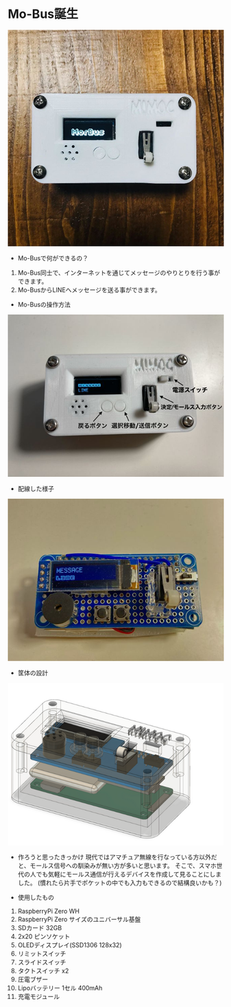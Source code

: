 # Mo-Bus誕生

![画像](https://github.com/appleuser634/mobus_captions/blob/main/imaages/mobus_1.jpg?raw=true)

- Mo-Busで何ができるの？
1. Mo-Bus同士で、インターネットを通じてメッセージのやりとりを行う事ができます。
2. Mo-BusからLINEへメッセージを送る事ができます。

- Mo-Busの操作方法

![画像](https://github.com/appleuser634/mobus_captions/blob/main/imaages/mobus_1_usage.jpg?raw=true)

- 配線した様子

![画像](https://github.com/appleuser634/mobus_captions/blob/main/imaages/mobus_1_circuit.jpg?raw=true)

- 筐体の設計

![画像](https://github.com/appleuser634/mobus_captions/blob/main/imaages/mobus_1_design.jpg?raw=true)

- 作ろうと思ったきっかけ
現代ではアマチュア無線を行なっている方以外だと、モールス信号への馴染みが無い方が多いと思います。
そこで、スマホ世代の人でも気軽にモールス通信が行えるデバイスを作成して見ることにしました。
(慣れたら片手でポケットの中でも入力もできるので結構良いかも？)

- 使用したもの
1. RaspberryPi Zero WH
2. RaspberryPi Zero サイズのユニバーサル基盤
3. SDカード 32GB
4. 2x20 ピンソケット
5. OLEDディスプレイ(SSD1306 128x32)
6. リミットスイッチ
7. スライドスイッチ
8. タクトスイッチ x2
9. 圧電ブザー
10. Lipoバッテリー 1セル 400mAh
11. 充電モジュール
